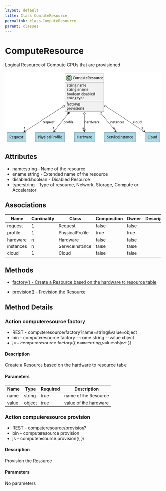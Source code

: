 ```yaml
---
layout: default
title: Class ComputeResource
permalink: class-ComputeResource
parent: classes
---
```


# ComputeResource

Logical Resource of Compute CPUs that are provisioned

![Logical Diagram](./logical.png)

## Attributes

* name:string - Name of the resource
* ename:string - Extended name of the resource
* disabled:boolean - Disabled Resource
* type:string - Type of resource, Network, Storage, Compute or Accelerator


## Associations

| Name | Cardinality | Class | Composition | Owner | Description |
| --- | --- | --- | --- | --- | --- |
| request | 1 | Request | false | false |  |
| profile | 1 | PhysicalProfile | true | true |  |
| hardware | n | Hardware | false | false |  |
| instances | n | ServiceInstance | false | false |  |
| cloud | 1 | Cloud | false | false |  |







## Methods

* [factory() - Create a Resource based on the hardware to resource table](#action-factory)

* [provision() - Provision the Resource](#action-provision)


<h2>Method Details</h2>
    
### Action computeresource factory



* REST - computeresource/factory?name=string&amp;value=object
* bin - computeresource factory --name string --value object
* js - computeresource.factory({ name:string,value:object })

#### Description
Create a Resource based on the hardware to resource table

#### Parameters

| Name | Type | Required | Description |
|---|---|---|---|
| name | string |true | name of the Resource |
| value | object |true | value of the hardware |




### Action computeresource provision



* REST - computeresource/provision?
* bin - computeresource provision 
* js - computeresource.provision({  })

#### Description
Provision the Resource

#### Parameters

No parameters




